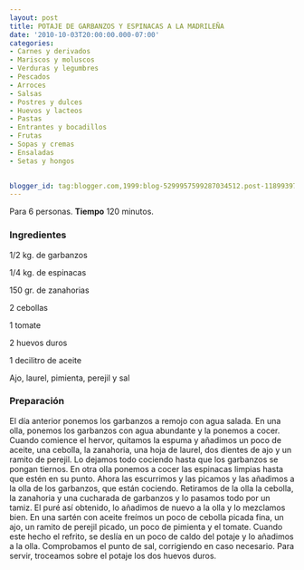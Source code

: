 ```yaml
---
layout: post
title: POTAJE DE GARBANZOS Y ESPINACAS A LA MADRILEÑA
date: '2010-10-03T20:00:00.000-07:00'
categories:
- Carnes y derivados
- Mariscos y moluscos
- Verduras y legumbres
- Pescados
- Arroces
- Salsas
- Postres y dulces
- Huevos y lacteos
- Pastas
- Entrantes y bocadillos
- Frutas
- Sopas y cremas
- Ensaladas
- Setas y hongos
 

blogger_id: tag:blogger.com,1999:blog-5299957599287034512.post-1189939762757044706
---
```


Para 6 personas.
<b>Tiempo</b> 120 minutos.

<h3>Ingredientes</h3>

1/2 kg. de garbanzos

1/4 kg. de espinacas

150 gr. de zanahorias

2 cebollas

1 tomate

2 huevos duros

1 decilitro de aceite

Ajo, laurel, pimienta, perejil y sal

<h3>Preparación</h3>

El día anterior ponemos los garbanzos a remojo con agua salada. En una olla, ponemos los garbanzos con agua abundante y la ponemos a cocer. Cuando comience el hervor, quitamos la espuma y añadimos un poco de aceite, una cebolla, la zanahoria, una hoja de laurel, dos dientes de ajo y un ramito de perejil. Lo dejamos todo cociendo hasta que los garbanzos se pongan tiernos. En otra olla ponemos a cocer las espinacas limpias hasta que estén en su punto. Ahora las escurrimos y las picamos y las añadimos a la olla de los garbanzos, que están cociendo. Retiramos de la olla la cebolla, la zanahoria y una cucharada de garbanzos y lo pasamos todo por un tamiz. El puré así obtenido, lo añadimos de nuevo a la olla y lo mezclamos bien. En una sartén con aceite freímos un poco de cebolla picada fina, un ajo, un ramito de perejil picado, un poco de pimienta y el tomate. Cuando este hecho el refrito, se deslía en un poco de caldo del potaje y lo añadimos a la olla. Comprobamos el punto de sal, corrigiendo en caso necesario. Para servir, troceamos sobre el potaje los dos huevos duros.

